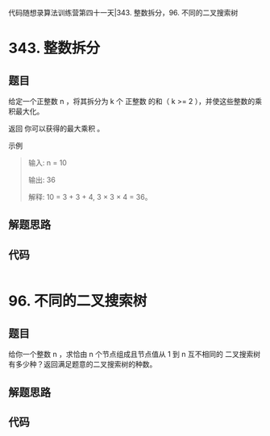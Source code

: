 代码随想录算法训练营第四十一天|343. 整数拆分，96. 不同的二叉搜索树

# 343. 整数拆分


## 题目
给定一个正整数 n ，将其拆分为 k 个 正整数 的和（ k >= 2 ），并使这些整数的乘积最大化。

返回 你可以获得的最大乘积 。

示例
> 输入: n = 10
> 
> 输出: 36
> 
> 解释: 10 = 3 + 3 + 4, 3 × 3 × 4 = 36。


## 解题思路



## 代码
```cpp

```


# 96. 不同的二叉搜索树

## 题目
给你一个整数 n ，求恰由 n 个节点组成且节点值从 1 到 n 互不相同的 二叉搜索树 有多少种？返回满足题意的二叉搜索树的种数。


## 解题思路


## 代码
```cpp

```
